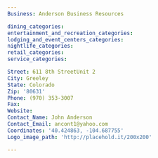 ```yaml
---
Business: Anderson Business Resources

dining_categories:
entertainment_and_recreation_categories:
lodging_and_event_centers_categories:
nightlife_categories:
retail_categories:
service_categories:

Street: 611 8th StreetUnit 2
City: Greeley
State: Colorado
Zip: '80631'
Phone: (970) 353-3007
Fax:
Website:
Contact_Name: John Anderson
Contact_Email: ancont1@yahoo.com
Coordinates: '40.424863, -104.687755'
Logo_image_path: 'http://placehold.it/200x200'

---
```



